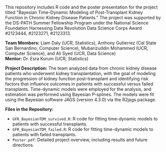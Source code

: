 This repository includes R code and the poster presentation for the project titled "Bayesian Time-Dynamic Modeling of Post-Transplant Kidney Function in Chronic Kidney Disease Patients." The project was supported by the DS-PATH Summer Fellowship Program under the National Science Foundation Harnessing Data Revolution Data Science Corps Award #2123444, #2123271, #2123313.

**Team Members:** Liam Daly (UCR, Statistics), Anthony Gutierrez (Cal State San Bernardino, Computer Science), Mubarizuddin Mohammed (UCR, Computer Science), and Ali Syed (UCR, Data Science)  
**Mentor:** Dr. Esra Kurum (UCR, Statistics)

**Project Description:** The team analyzed data from chronic kidney disease patients who underwent kidney transplantation, with the goal of modeling the progression of kidney function post-transplant and identifying risk factors that influence outcomes in patients with successful versus failed transplants. Time-dynamic models were employed for the analysis, and estimation was performed using Bayesian P-splines. The models were fit using the Bayesian software JAGS (version 4.3.0) via the R2jags package.

**Files in the Repository:**  
- `GFR_BayesianTDM_survived.R`: R code for fitting time-dynamic models to patients with successful transplants.  
- `GFR_BayesianTDM_failed.R`: R code for fitting time-dynamic models to patients with failed transplants.  
- `Poster.pdf`: Detailed project overview, including results and future directions.


